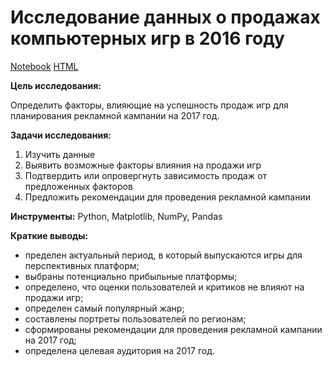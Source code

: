 # Исследование данных о продажах компьютерных игр в 2016 году
[Notebook](https://github.com/ana-stashia/Yandex_practicum_projects/blob/main/%D0%90%D0%BD%D0%B0%D0%BB%D0%B8%D0%B7%20%D0%BF%D1%80%D0%BE%D0%B4%D0%B0%D0%B6%20%D0%BA%D0%BE%D0%BC%D0%BF%D1%8C%D1%8E%D1%82%D0%B5%D1%80%D0%BD%D1%8B%D1%85%20%D0%B8%D0%B3%D1%80/Sales_of_computer_games(2016).ipynb) [HTML](https://github.com/ana-stashia/Yandex_practicum_projects/blob/main/%D0%90%D0%BD%D0%B0%D0%BB%D0%B8%D0%B7%20%D0%BF%D1%80%D0%BE%D0%B4%D0%B0%D0%B6%20%D0%BA%D0%BE%D0%BC%D0%BF%D1%8C%D1%8E%D1%82%D0%B5%D1%80%D0%BD%D1%8B%D1%85%20%D0%B8%D0%B3%D1%80/Sales_of_computer_games(2016).html)

**Цель исследования:** 

Определить факторы, влияющие на успешность продаж игр для планирования рекламной кампании на 2017 год.

**Задачи исследования:**

1. Изучить данные
2. Выявить возможные факторы влияния на продажи игр
3. Подтвердить или опровергнуть зависимость продаж от предложенных факторов
4. Предложить рекомендации для проведения рекламной кампании 

**Инструменты:**
Python, Matplotlib, NumPy, Pandas

**Краткие выводы:**
- пределен актуальный период, в который выпускаются игры для перспективных платформ;
- выбраны потенциально прибыльные платформы;
- определено, что оценки пользователей и критиков не влияют на продажи игр;
- определен самый популярный жанр;
- составлены портреты пользователей по регионам;
- сформированы рекомендации для проведения рекламной кампании на 2017 год;
- определена целевая аудитория на 2017 год.

